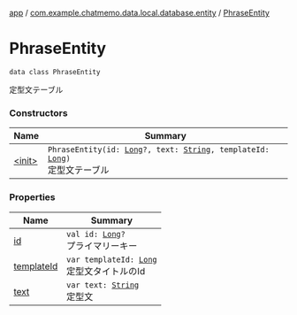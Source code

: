 [app](../../index.md) / [com.example.chatmemo.data.local.database.entity](../index.md) / [PhraseEntity](./index.md)

# PhraseEntity

`data class PhraseEntity`

定型文テーブル

### Constructors

| Name | Summary |
|---|---|
| [&lt;init&gt;](-init-.md) | `PhraseEntity(id: `[`Long`](https://kotlinlang.org/api/latest/jvm/stdlib/kotlin/-long/index.html)`?, text: `[`String`](https://kotlinlang.org/api/latest/jvm/stdlib/kotlin/-string/index.html)`, templateId: `[`Long`](https://kotlinlang.org/api/latest/jvm/stdlib/kotlin/-long/index.html)`)`<br>定型文テーブル |

### Properties

| Name | Summary |
|---|---|
| [id](id.md) | `val id: `[`Long`](https://kotlinlang.org/api/latest/jvm/stdlib/kotlin/-long/index.html)`?`<br>プライマリーキー |
| [templateId](template-id.md) | `var templateId: `[`Long`](https://kotlinlang.org/api/latest/jvm/stdlib/kotlin/-long/index.html)<br>定型文タイトルのId |
| [text](text.md) | `var text: `[`String`](https://kotlinlang.org/api/latest/jvm/stdlib/kotlin/-string/index.html)<br>定型文 |
